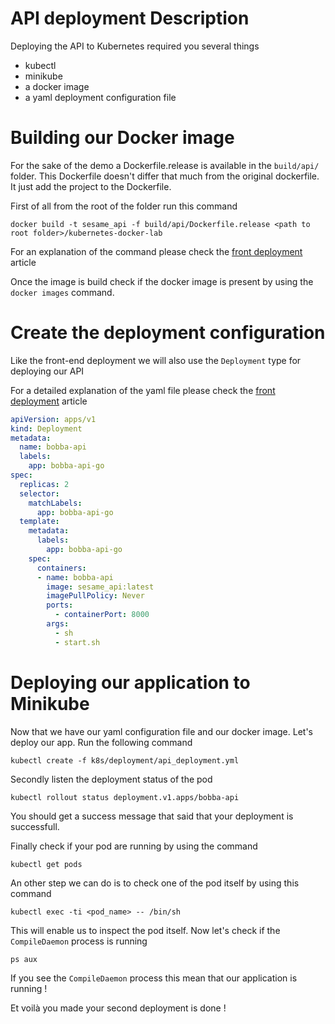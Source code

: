 # API deployment Description

Deploying the API to Kubernetes required you several things

- kubectl
- minikube
- a docker image
- a yaml deployment configuration file

# Building our Docker image

For the sake of the demo a Dockerfile.release is available in the ```build/api/``` folder. This Dockerfile doesn't differ that much from the original dockerfile. It just add the project to the Dockerfile.

First of all from the root of the folder run this command

```shell
docker build -t sesame_api -f build/api/Dockerfile.release <path to root folder>/kubernetes-docker-lab
```

For an explanation of the command please check the [front deployment](front.md) article

Once the image is build check if the docker image is present by using the ```docker images``` command.

# Create the deployment configuration

Like the front-end deployment we will also use the ```Deployment``` type for deploying our API

For a detailed explanation of the yaml file please check the [front deployment](front.md) article

```yaml
apiVersion: apps/v1
kind: Deployment
metadata:
  name: bobba-api
  labels:
    app: bobba-api-go
spec:
  replicas: 2
  selector:
    matchLabels:
      app: bobba-api-go
  template:
    metadata:
      labels:
        app: bobba-api-go
    spec:
      containers:
      - name: bobba-api
        image: sesame_api:latest
        imagePullPolicy: Never
        ports:
          - containerPort: 8000
        args:
          - sh
          - start.sh
```

# Deploying our application to Minikube

Now that we have our yaml configuration file and our docker image. Let's deploy our app. Run the following command

```shell
kubectl create -f k8s/deployment/api_deployment.yml
```

Secondly listen the deployment status of the pod

```shell
kubectl rollout status deployment.v1.apps/bobba-api
```

You should get a success message that said that your deployment is successfull. 

Finally check if your pod are running by using the command

```shell
kubectl get pods
```

An other step we can do is to check one of the pod itself by using this command

```shell
kubectl exec -ti <pod_name> -- /bin/sh
```

This will enable us to inspect the pod itself. Now let's check if the ```CompileDaemon``` process is running

```shell
ps aux
```

If you see the ```CompileDaemon``` process this mean that our application is running !

Et voilà you made your second deployment is done !